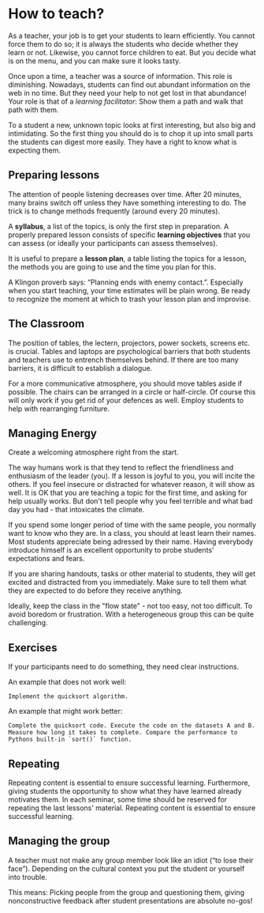 
# How to teach?

As a teacher, your job is to get your students to learn efficiently. You cannot force them to do so; it is always the students who decide whether they learn or not. Likewise, you cannot force children to eat. But you decide what is on the menu, and you can make sure it looks tasty.

Once upon a time, a teacher was a source of information. This role is diminishing. Nowadays, students can find out abundant information on the web in no time. But they need your help to not get lost in that abundance! Your role is that of a *learning facilitator*: Show them a path and walk that path with them.

To a student a new, unknown topic looks at first interesting, but also big and intimidating. So the first thing you should do is to chop it up into small parts the students can digest more easily. They have a right to know what is expecting them.

## Preparing lessons

The attention of people listening decreases over time. After 20 minutes, many brains switch off unless they have something interesting to do. The trick is to change methods frequently (around every 20 minutes).

A **syllabus**, a list of the topics, is only the first step in preparation. A properly prepared lesson consists of specific **learning objectives** that you can assess (or ideally your participants can assess themselves).

It is useful to prepare a **lesson plan**, a table listing the topics for a lesson, the methods you are going to use and the time you plan for this.

A Klingon proverb says: “Planning ends with enemy contact.”. Especially when you start teaching, your time estimates will be plain wrong. Be ready to recognize the moment at which to trash your lesson plan and improvise.

## The Classroom

The position of tables, the lectern, projectors, power sockets, screens etc. is crucial. Tables and laptops are psychological barriers that  both students and teachers use to entrench themselves behind. If there are too many barriers, it is difficult to establish a dialogue. 

For a more communicative atmosphere, you should move tables aside if possible. The chairs can be arranged in a circle or half-circle. Of course this will only work if you get rid of your defences as well. Employ students to help with rearranging furniture.

## Managing Energy

Create a welcoming atmosphere right from the start.

The way humans work is that they tend to reflect the friendliness and enthusiasm of the leader (you). If a lesson is joyful to you, you will incite the others. If you feel insecure or distracted for whatever reason, it will show as well. It is OK that you are teaching a topic for the first time, and asking for help usually works. But don't tell people why you feel terrible and what bad day you had - that intoxicates the climate.

If you spend some longer period of time with the same people, you normally want to know who they are. In a class, you should at least learn their names. Most students appreciate being adressed by their name. Having everybody introduce himself is an excellent opportunity to probe students' expectations and fears.

If you are sharing handouts, tasks or other material to students, they will get excited and distracted from you immediately. Make sure to tell them what they are expected to do before they receive anything.

Ideally, keep the class in the "flow state" - not too easy, not too difficult. To avoid boredom or frustration. With a heterogeneous group this can be quite challenging.

## Exercises

If your participants need to do something, they need clear instructions.

An example that does not work well:

    Implement the quicksort algorithm.

An example that might work better:

    Complete the quicksort code. Execute the code on the datasets A and B. Measure how long it takes to complete. Compare the performance to Pythons built-in `sort()` function.

## Repeating

Repeating content is essential to ensure successful learning. Furthermore, giving students the opportunity to show what they have learned already motivates them. In each seminar, some time should be reserved for repeating the last lessons' material. Repeating content is essential to ensure successful learning.

## Managing the group

A teacher must not make any group member look like an idiot (“to lose their face”). Depending on the cultural context you put the student or yourself into trouble. 

This means: Picking people from the group and questioning them, giving nonconstructive feedback after student presentations are absolute no-gos!
